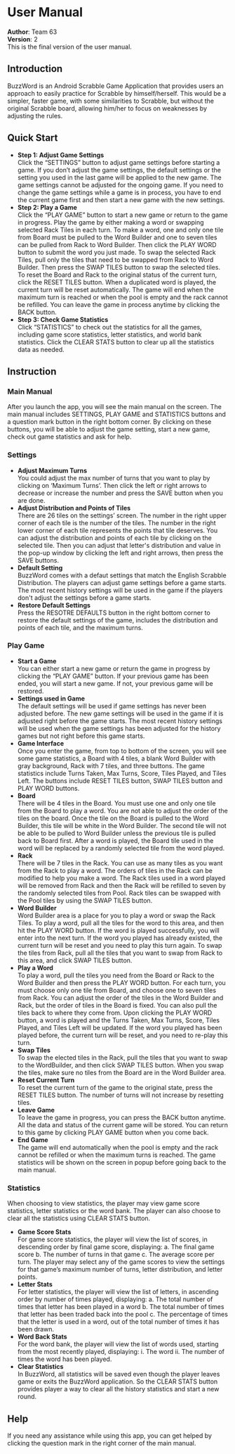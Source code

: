 # User Manual
**Author**: Team 63<br>
**Version**: 2<br>
This is the final version of the user manual.

## Introduction

BuzzWord is an Android Scrabble Game Application that provides users an approach to easily practice for Scrabble by himself/herself. This would be a simpler, faster game, with some similarities to Scrabble, but without the original Scrabble board, allowing him/her to focus on weaknesses by adjusting the rules.

## Quick Start 

* **Step 1: Adjust Game Settings** <br>
Click the “SETTINGS” button to adjust game settings before starting a game. If you don’t adjust the game settings, the default settings or the setting you used in the last game will be applied to the new game. The game settings cannot be adjusted for the ongoing game. If you need to change the game settings while a game is in process, you have to end the current game first and then start a new game with the new settings.
* **Step 2: Play a Game** <br>
Click the “PLAY GAME” button to start a new game or return to the game in progress. Play the game by either making a word or swapping selected Rack Tiles in each turn. To make a word, one and only one tile from Board must be pulled to the Word Builder and one to seven tiles can be pulled from Rack to Word Builder. Then click the PLAY WORD button to submit the word you just made. To swap the selected Rack Tiles, pull only the tiles that need to be swapped from Rack to Word Builder. Then press the SWAP TILES button to swap the selected tiles. To reset the Board and Rack to the original status of the current turn, click the RESET TILES button. When a duplicated word is played, the current turn will be reset automatically. The game will end when the maximum turn is reached or when the pool is empty and the rack cannot be refilled. You can leave the game in process anytime by clicking the BACK button.
* **Step 3: Check Game Statistics** <br>
Click “STATISTICS” to check out the statistics for all the games, including game score statistics, letter statistics, and world bank statistics. Click the CLEAR STATS button to clear up all the statistics data as needed.

## Instruction

### Main Manual

After you launch the app, you will see the main manual on the screen. The main manual includes SETTINGS, PLAY GAME and STATISTICS buttons and a question mark button in the right bottom corner. By clicking on these buttons, you will be able to adjust the game setting, start a new game, check out game statistics and ask for help.

### Settings

* **Adjust Maximum Turns**<br>
You could adjust the max number of turns that you want to play by clicking on ‘Maximum Turns’. Then click the left or right arrows to decrease or increase the number and press the SAVE button when you are done.
* **Adjust Distribution and Points of Tiles**<br>
There are 26 tiles on the settings’ screen. The number in the right upper corner of each tile is the number of the tiles. The number in the right lower corner of each tile represents the points that tile deserves. You can adjust the distribution and points of each tile by clicking on the selected tile. Then you can adjust that letter's distribution and value in the pop-up window by clicking the left and right arrows, then press the SAVE buttons. 
* **Default Setting**<br>
BuzzWord comes with a defaut settings that match the English Scrabble Distribution. The players can adjust game settings before a game starts. The most recent history settings will be used in the game if the players don't adjust the settings before a game starts.
* **Restore Default Settings**<br>
Press the RESOTRE DEFAULTS button in the right bottom corner to restore the default settings of the game, includes the distribution and points of each tile, and the maximum turns.

### Play Game
* **Start a Game**<br>
You can either start a new game or return the game in progress by clicking the “PLAY GAME” button. If your previous game has been ended, you will start a new game. If not, your previous game will be restored. 
* **Settings used in Game**<br>
The default settings will be used if game settings has never been adjusted before. The new game settings will be used in the game if it is adjusted right before the game starts. The most recent history settings will be used when the game settings has been adjusted for the history games but not right before this game starts.
* **Game Interface**<br>
Once you enter the game, from top to bottom of the screen, you will see some game statistics, a Board with 4 tiles, a blank Word Builder with gray background, Rack with 7 tiles, and three buttons. The game statistics include Turns Taken, Max Turns, Score, Tiles Played, and Tiles Left. The buttons include RESET TILES button, SWAP TILES button and PLAY WORD buttons.
* **Board**<br>
There will be 4 tiles in the Board. You must use one and only one tile from the Board to play a word. You are not able to adjust the order of the tiles on the board. Once the tile on the Board is pulled to the Word Builder, this tile will be white in the Word Builder. The second tile will not be able to be pulled to Word Builder unless the previous tile is pulled back to Board first. After a word is played, the Board tile used in the word will be replaced by a randomly selected tile from the word played.
* **Rack**<br>
There will be 7 tiles in the Rack. You can use as many tiles as you want from the Rack to play a word. The orders of tiles in the Rack can be modified to help you make a word. The Rack tiles used in a word played will be removed from Rack and then the Rack will be refilled to seven by the randomly selected tiles from Pool. Rack tiles can be swapped with the Pool tiles by using the SWAP TILES button. 
* **Word Builder**<br>
Word Builder area is a place for you to play a word or swap the Rack Tiles. To play a word, pull all the tiles for the word to this area, and then hit the PLAY WORD button. If the word is played successfully, you will enter into the next turn. If the word you played has already existed, the current turn will be reset and you need to play this turn again. To swap the tiles from Rack, pull all the tiles that you want to swap from Rack to this area, and click SWAP TILES button.
* **Play a Word**<br>
To play a word, pull the tiles you need from the Board or Rack to the Word Builder and then press the PLAY WORD button. For each turn, you must choose only one tile from Board, and choose one to seven tiles from Rack. You can adjust the order of the tiles in the Word Builder and Rack, but the order of tiles in the Board is fixed. You can also pull the tiles back to where they come from. Upon clicking the PLAY WORD button, a word is played and the Turns Taken, Max Turns, Score, Tiles Played, and Tiles Left will be updated. If the word you played has been played before, the  current turn will be reset, and you need to re-play this turn. 
* **Swap Tiles**<br>
To swap the elected tiles in the Rack, pull the tiles that you want to swap to the WordBuilder, and then click SWAP TILES button. When you swap the tiles, make sure no tiles from the Board are in the Word Builder area.
* **Reset Current Turn**<br>
To reset the current turn of the game to the original state, press the RESET TILES button. The number of turns will not increase by resetting tiles.
* **Leave Game**<br>
To leave the game in progress, you can press the BACK button anytime. All the data and status of the current game will be stored. You can return to this game by clicking PLAY GAME button when you come back.
* **End Game**<br>
The game will end automatically when the pool is empty and the rack cannot be refilled or when the maximum turns is reached. The game statistics will be shown on the screen in popup before going back to the main manual.

### Statistics

When choosing to view statistics, the player may view game score statistics, letter statistics or the word bank. The player can also choose to clear all the statistics using CLEAR STATS button.

* **Game Score Stats**<br>
For game score statistics, the player will view the list of scores, in descending order by final game score, displaying: a. The final game score b. The number of turns in that game c. The average score per turn. The player may select any of the game scores to view the settings for that game’s maximum number of turns, letter distribution, and letter points.
* **Letter Stats**<br>
For letter statistics, the player will view the list of letters, in ascending order by number of times played, displaying: a. The total number of times that letter has been played in a word b. The total number of times that letter has been traded back into the pool c. The percentage of times that the letter is used in a word, out of the total number of times it has been drawn.
* **Word Back Stats**<br>
For the word bank, the player will view the list of words used, starting from the most recently played, displaying: i. The word ii. The number of times the word has been played.
* **Clear Statistics**<br>
In BuzzWord, all statistics will be saved even though the player leaves game or exits the BuzzWord application. So the CLEAR STATS button provides player a way to clear all the history statistics and start a new round.

## Help

If you need any assistance while using this app, you can get helped by clicking the question mark in the right corner of the main manual.
